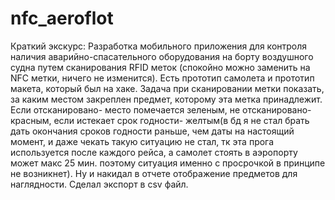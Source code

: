 # nfc_aeroflot
Краткий экскурс:
 Разработка мобильного приложения для контроля наличия аварийно-спасательного оборудования на борту воздушного судна путем сканирования RFID меток (спокойно можно заменить на NFC метки, ничего не изменится).
 Есть прототип самолета и прототип макета, который был на хаке. Задача при сканировании метки показать, за каким местом закреплен предмет, которому эта метка принадлежит. Если отсканировано- место помечается
 зеленым, не отсканировано-красным, если истекает срок годности- желтым(в бд я не стал брать дать окончания сроков годности раньше, чем даты на настоящий момент, и даже чекать такую ситуацию не стал, тк
 эта прога используется после каждого рейса, а самолет стоять в аэропорту может макс 25 мин. поэтому ситуация именно с просрочкой в принципе не возникнет). Ну и накидал в отчете отображение предметов для 
 наглядности. Сделал экспорт в csv файл. 
